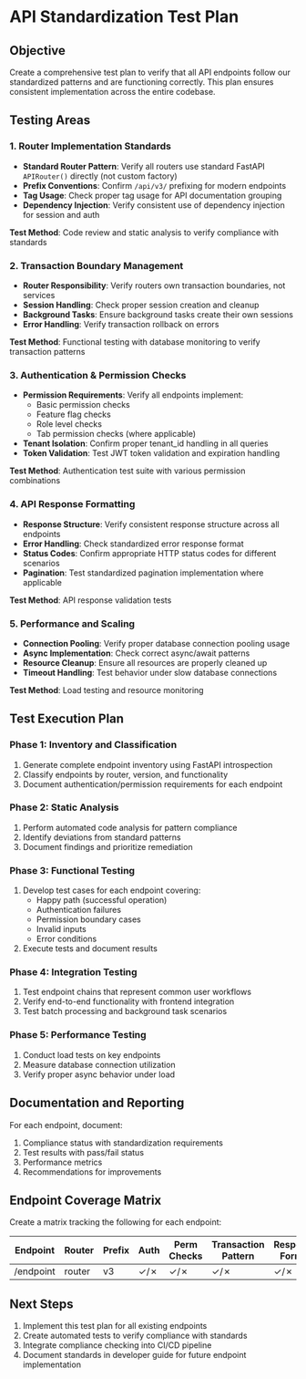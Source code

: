 # API Standardization Test Plan

## Objective

Create a comprehensive test plan to verify that all API endpoints follow our standardized patterns and are functioning correctly. This plan ensures consistent implementation across the entire codebase.

## Testing Areas

### 1. Router Implementation Standards

- **Standard Router Pattern**: Verify all routers use standard FastAPI `APIRouter()` directly (not custom factory)
- **Prefix Conventions**: Confirm `/api/v3/` prefixing for modern endpoints
- **Tag Usage**: Check proper tag usage for API documentation grouping
- **Dependency Injection**: Verify consistent use of dependency injection for session and auth

**Test Method**: Code review and static analysis to verify compliance with standards

### 2. Transaction Boundary Management

- **Router Responsibility**: Verify routers own transaction boundaries, not services
- **Session Handling**: Check proper session creation and cleanup
- **Background Tasks**: Ensure background tasks create their own sessions
- **Error Handling**: Verify transaction rollback on errors

**Test Method**: Functional testing with database monitoring to verify transaction patterns

### 3. Authentication & Permission Checks

- **Permission Requirements**: Verify all endpoints implement:
  - Basic permission checks
  - Feature flag checks
  - Role level checks
  - Tab permission checks (where applicable)
- **Tenant Isolation**: Confirm proper tenant_id handling in all queries
- **Token Validation**: Test JWT token validation and expiration handling

**Test Method**: Authentication test suite with various permission combinations

### 4. API Response Formatting

- **Response Structure**: Verify consistent response structure across all endpoints
- **Error Handling**: Check standardized error response format
- **Status Codes**: Confirm appropriate HTTP status codes for different scenarios
- **Pagination**: Test standardized pagination implementation where applicable

**Test Method**: API response validation tests

### 5. Performance and Scaling

- **Connection Pooling**: Verify proper database connection pooling usage
- **Async Implementation**: Check correct async/await patterns
- **Resource Cleanup**: Ensure all resources are properly cleaned up
- **Timeout Handling**: Test behavior under slow database connections

**Test Method**: Load testing and resource monitoring

## Test Execution Plan

### Phase 1: Inventory and Classification

1. Generate complete endpoint inventory using FastAPI introspection
2. Classify endpoints by router, version, and functionality
3. Document authentication/permission requirements for each endpoint

### Phase 2: Static Analysis

1. Perform automated code analysis for pattern compliance
2. Identify deviations from standard patterns
3. Document findings and prioritize remediation

### Phase 3: Functional Testing

1. Develop test cases for each endpoint covering:
   - Happy path (successful operation)
   - Authentication failures
   - Permission boundary cases
   - Invalid inputs
   - Error conditions
2. Execute tests and document results

### Phase 4: Integration Testing

1. Test endpoint chains that represent common user workflows
2. Verify end-to-end functionality with frontend integration
3. Test batch processing and background task scenarios

### Phase 5: Performance Testing

1. Conduct load tests on key endpoints
2. Measure database connection utilization
3. Verify proper async behavior under load

## Documentation and Reporting

For each endpoint, document:

1. Compliance status with standardization requirements
2. Test results with pass/fail status
3. Performance metrics
4. Recommendations for improvements

## Endpoint Coverage Matrix

Create a matrix tracking the following for each endpoint:

| Endpoint | Router | Prefix | Auth | Perm Checks | Transaction Pattern | Response Format | Tests |
|----------|--------|--------|------|-------------|---------------------|-----------------|-------|
| /endpoint| router | v3     | ✓/✗  | ✓/✗        | ✓/✗                | ✓/✗            | count |

## Next Steps

1. Implement this test plan for all existing endpoints
2. Create automated tests to verify compliance with standards
3. Integrate compliance checking into CI/CD pipeline
4. Document standards in developer guide for future endpoint implementation
